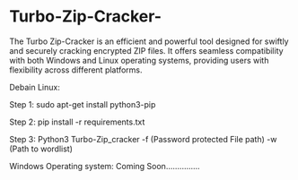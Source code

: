 # Turbo-Zip-Cracker-
The Turbo Zip-Cracker is an efficient and powerful tool designed for swiftly and securely cracking encrypted ZIP files. It offers seamless compatibility with both Windows and Linux operating systems, providing users with flexibility across different platforms.


Debain Linux:

Step 1: sudo apt-get install python3-pip


Step 2: pip install -r requirements.txt 


Step 3: Python3 Turbo-Zip_cracker -f (Password protected File path) -w (Path to wordlist)




Windows Operating system: Coming Soon...............



